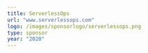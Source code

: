 ```yaml
---
title: ServerlessOps
url: "www.serverlessops.com"
logo: /images/sponsorlogo/serverlessops.png
type: sponsor
year: "2020"
---
```

